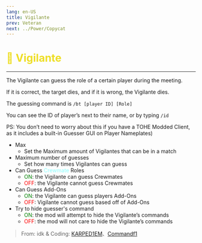 ```yaml
---
lang: en-US
title: Vigilante
prev: Veteran
next: ../Power/Copycat
---
```


# <font color="#eede26">👑 <b>Vigilante</b></font> <Badge text="Killing" type="tip" vertical="middle"/>
---

The Vigilante can guess the role of a certain player during the meeting. 

If it is correct, the target dies, and if it is wrong, the Vigilante dies. 

The guessing command is `/bt [player ID] [Role]`

You can see the ID of player’s next to their name, or by typing `/id`

PS: You don’t need to worry about this if you have a TOHE Modded Client, as it includes a built-in Guesser GUI on Player Nameplates)
* Max
  * Set the Maximum amount of Vigilantes that can be in a match
* Maximum number of guesses
  * Set how many times Vigilantes can guess
* Can Guess <font color=#8cffff>Crewmate</font> Roles
  * <font color=green>ON</font>: the Vigilante can guess Crewmates
  * <font color=red>OFF</font>: the Vigilante cannot guess Crewmates
* Can Guess Add-Ons
  * <font color=green>ON</font>: the Vigilante can guess players Add-Ons
  * <font color=red>OFF</font>: Vigilante cannot guess based off of Add-Ons
* Try to hide guesser's command
  * <font color=green>ON</font>: the mod will attempt to hide the Vigilante’s commands
  * <font color=red>OFF</font>: the mod will not care to hide the Vigilante’s commands


> From: idk & Coding: [KARPED1EM](https://github.com/KARPED1EM)、[Commandf1](https://github.com/commandf1)